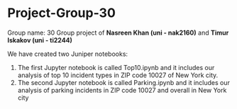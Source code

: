 # Project-Group-30
Group name: 30
Group project of **Nasreen Khan (uni - nak2160)** and **Timur Iskakov (uni - ti2244)**


We have created two Juniper notebooks:
1) The first Jupyter notebook is called Top10.ipynb and it includes our analysis of top 10 incident types in ZIP code 10027 of New York city.
2) The second Jupyter notebook is called Parking.ipynb and it includes our analysis of parking incidents in ZIP code 10027 and overall in New York city
